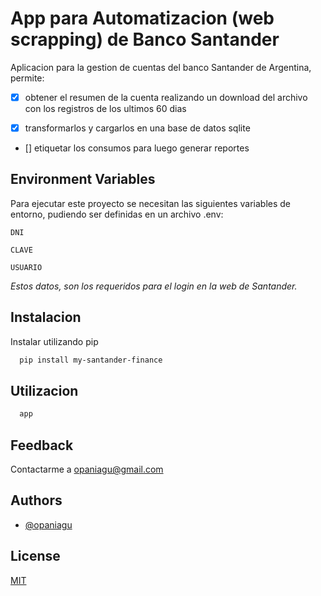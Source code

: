 # App para Automatizacion (web scrapping) de Banco Santander

Aplicacion para la gestion de cuentas del banco Santander de Argentina, permite:

- [x] obtener el resumen de la cuenta realizando un download del archivo con los registros de los ultimos 60 dias

- [x] transformarlos y cargarlos en una base de datos sqlite

- [] etiquetar los consumos para luego generar reportes


## Environment Variables

Para ejecutar este proyecto se necesitan las siguientes variables de entorno, pudiendo ser definidas en un archivo .env:

`DNI`

`CLAVE`

`USUARIO`

_Estos datos, son los requeridos para el login en la web de Santander._ 


## Instalacion

Instalar utilizando pip

```bash
  pip install my-santander-finance
```

## Utilizacion

```bash
  app
```



## Feedback

Contactarme a opaniagu@gmail.com

## Authors

- [@opaniagu](https://www.github.com/opaniagu)


## License

[MIT](https://choosealicense.com/licenses/mit/)
